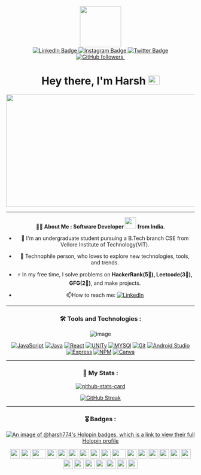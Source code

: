 <div id="header" align="center">
  <img src="https://media.giphy.com/media/RN8FdaB6T1bkkI5n4I/giphy.gif" width="110"/>
  <div id="badges">
  <a href="https://www.linkedin.com/in/harsh-singh-kushwaha-ba1470207/">
    <img src="https://img.shields.io/badge/LinkedIn-blue?style=for-the-badge&logo=linkedin&logoColor=white" alt="LinkedIn Badge"/>
  </a>
  <a href="https://instagram.com/mr_harsh2.3_?igshid=YmMyMTA2M2Y=">
    <img src="https://img.shields.io/badge/Instagram-red?style=for-the-badge&logo=instagram&logoColor=white" alt="Instagram Badge"/>
  </a>
  <a href="https://twitter.com/Mr_Harsh23_">
    <img src="https://img.shields.io/badge/Twitter-blue?style=for-the-badge&logo=twitter&logoColor=white" alt="Twitter Badge"/>
  </a>
</div>
     <a href="https://github.com/harsh774?tab=followers">
      <img alt="GitHub followers" src="https://img.shields.io/github/followers/harsh774?color=green&logo=github">
    </a>
     <a href="https://github.com/harsh774?tab=followers">
        <img src="https://komarev.com/ghpvc/?username=harsh774&style=flat-square&color=blue" alt=""/>
    </a>
   
  <h1>
  Hey there, I'm Harsh
  <img src="https://user-images.githubusercontent.com/74038190/216122041-518ac897-8d92-4c6b-9b3f-ca01dcaf38ee.png" alt="Fire" width="30" height="24" />
</h1>
</div>


<div align="center">
  <img src="https://media.giphy.com/media/dWesBcTLavkZuG35MI/giphy.gif" width="600" height="300"/>

  ---
<div/>
  
  **👨‍💻 About Me : Software Developer <img src="https://media.giphy.com/media/WUlplcMpOCEmTGBtBW/giphy.gif" width="30"> from India.**
  
  - :telescope: I'm an undergraduate student pursuing a B.Tech branch CSE from Vellore Institute of Technology(VIT).

  - :seedling: Technophile person, who loves to explore new technologies, tools, and trends.

  - :zap: In my free time, I solve problems on **HackerRank(5🌟), Leetcode(3🌟), GFG(2🌟)**, and make projects.

  - :mailbox:How to reach me: <a href='https://www.linkedin.com/in/harsh-singh23' target="_blank"><img alt='LinkedIn' src='https://img.shields.io/badge/LinkedIn-100000?style=flat&logo=LinkedIn&logoColor=white&labelColor=0459B3&color=0459B3'/></a>
  
  ---

### 🛠️ Tools and Technologies :
  ![image](https://github.com/harsh774/harsh774/assets/80638077/57878947-6088-4332-929b-7cc3b59fdc1a)
  
<a href='https://github.com/harsh774' target="_blank"><img alt='JavaScript' src='https://img.shields.io/badge/JavaScript-100000?style=flat-square&logo=JavaScript&logoColor=white&labelColor=black&color=black'/></a> <a href='https://github.com/harsh774' target="_blank"><img alt='Java' src='https://img.shields.io/badge/JAVA-100000?style=flat-square&logo=Java&logoColor=white&labelColor=black&color=black'/></a> <a href='https://github.com/harsh774' target="_blank"><img alt='React' src='https://img.shields.io/badge/ReactJS-100000?style=flat-square&logo=React&logoColor=white&labelColor=black&color=000000'/></a> <a href='https://github.com/harsh774' target="_blank"><img alt='UNITy' src='https://img.shields.io/badge/UNITY-100000?style=flat-square&logo=UNITy&logoColor=white&labelColor=black&color=000000'/></a> <a href='https://github.com/harsh774' target="_blank"><img alt='MYSQl' src='https://img.shields.io/badge/MySQL-100000?style=flat-square&logo=MYSQl&logoColor=white&labelColor=black&color=000000'/></a> <a href='https://github.com/harsh774' target="_blank"><img alt='Git' src='https://img.shields.io/badge/Git-100000?style=flat-square&logo=Git&logoColor=white&labelColor=black&color=000000'/></a> <a href='https://github.com/harsh774' target="_blank"><img alt='Android Studio' src='https://img.shields.io/badge/Android_Studio-100000?style=flat-square&logo=Android Studio&logoColor=white&labelColor=black&color=000000'/></a> <a href='https://github.com/harsh774' target="_blank"><img alt='Express' src='https://img.shields.io/badge/Express_JS-100000?style=flat-square&logo=Express&logoColor=white&labelColor=black&color=000000'/></a> <a href='https://github.com/harsh774' target="_blank"><img alt='NPM' src='https://img.shields.io/badge/Node_Js-100000?style=flat-square&logo=NPM&logoColor=white&labelColor=black&color=000000'/></a> <a href='https://github.com/harsh774' target="_blank"><img alt='Canva' src='https://img.shields.io/badge/Canva-100000?style=flat-square&logo=Canva&logoColor=white&labelColor=black&color=000000'/></a>

  ---

### 📂 My Stats :
  [![github-stats-card](https://kasroudra-stats-card.onrender.com/user?user=harsh774&layout=compact&theme=vision-friendly-dark&background=000000)](https://github.com/harsh774/github-stats-card)

  [![GitHub Streak](http://github-readme-streak-stats.herokuapp.com?user=harsh774&theme=vision-friendly-dark&background=000000)](https://git.io/streak-stats)

  ---
### 🎖️ Badges : 
  [![An image of @harsh774's Holopin badges, which is a link to view their full Holopin profile](https://holopin.me/harsh774)](https://holopin.io/@harsh774)

</div>
<div align="">
    <img src="https://cultofthepartyparrot.com/parrots/hd/githubparrot.gif" width="25" height="25"/>
    <img src="https://cultofthepartyparrot.com/flags/hd/iranparrot.gif" width="25" height="25"/>
    <img src="https://cultofthepartyparrot.com/parrots/asyncparrot.gif" width="36" height="25"/>
    <img src="https://cultofthepartyparrot.com/parrots/hd/60fpsparrot.gif" width="25" height="25"/>
    <img src="https://cultofthepartyparrot.com/parrots/hd/jumpingparrot.gif" width="25" height="25"/>
    <img src="https://cultofthepartyparrot.com/parrots/hd/opensourceparrot.gif" width="25" height="25"/>
    <img src="https://cultofthepartyparrot.com/parrots/hd/dealwithitnowparrot.gif" width="25" height="25"/>
    <img src="https://cultofthepartyparrot.com/parrots/hd/hypnoparrotlight.gif" width="25" height="25"/>
    <img src="https://cultofthepartyparrot.com/parrots/databaseparrot.gif" width="25" height="25"/>
    <img src="https://cultofthepartyparrot.com/parrots/fixparrot.gif" width="36" height="25"/>
    <img src="https://cultofthepartyparrot.com/parrots/hd/laptop_parrot.gif" width="25" height="25"/>
    <img src="https://cultofthepartyparrot.com/parrots/hd/spinningparrot.gif" width="25" height="25"/>
    <img src="https://cultofthepartyparrot.com/parrots/hd/levitationparrot.gif" width="25" height="25"/>
    <img src="https://cultofthepartyparrot.com/parrots/hd/meldparrot.gif" width="25" height="25"/>
    <img src="https://cultofthepartyparrot.com/parrots/slomoparrot.gif" width="25" height="25"/>
    <img src="https://cultofthepartyparrot.com/parrots/hd/moonwalkingparrot.gif" width="25" height="25"/>
    <img src="https://cultofthepartyparrot.com/parrots/hd/stableparrot.gif" width="25" height="25"/>
    <img src="https://cultofthepartyparrot.com/parrots/hd/scienceparrot.gif" width="25" height="25"/>
    <img src="https://cultofthepartyparrot.com/parrots/hd/pirateparrot.gif" width="25" height="25"/>
    <img src="https://cultofthepartyparrot.com/parrots/hd/footballparrot.gif" width="25" height="25"/>
    <img src="https://cultofthepartyparrot.com/parrots/hd/illuminatiparrot.gif" width="25" height="25"/>
    <img src="https://cultofthepartyparrot.com/parrots/hd/hypnoparrotdark.gif" width="25" height="25"/>
    <img src="https://cultofthepartyparrot.com/parrots/hd/mustacheparrot.gif" width="25" height="25"/>
</div>
